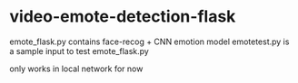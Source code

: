 # video-emote-detection-flask

emote_flask.py contains face-recog + CNN emotion model
emotetest.py is a sample input to test emote_flask.py

only works in local network for now
